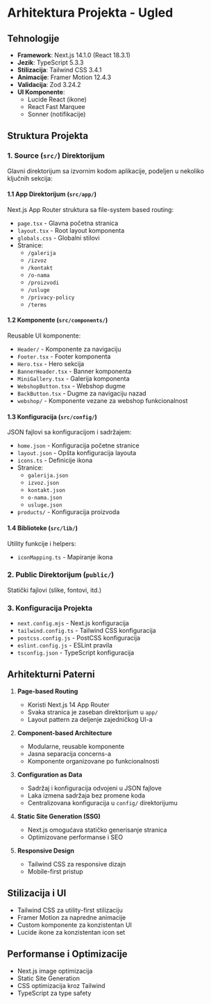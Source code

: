 # Arhitektura Projekta - Ugled

## Tehnologije
- **Framework**: Next.js 14.1.0 (React 18.3.1)
- **Jezik**: TypeScript 5.3.3
- **Stilizacija**: Tailwind CSS 3.4.1
- **Animacije**: Framer Motion 12.4.3
- **Validacija**: Zod 3.24.2
- **UI Komponente**: 
  - Lucide React (ikone)
  - React Fast Marquee
  - Sonner (notifikacije)

## Struktura Projekta

### 1. Source (`src/`) Direktorijum
Glavni direktorijum sa izvornim kodom aplikacije, podeljen u nekoliko ključnih sekcija:

#### 1.1 App Direktorijum (`src/app/`)
Next.js App Router struktura sa file-system based routing:
- `page.tsx` - Glavna početna stranica
- `layout.tsx` - Root layout komponenta
- `globals.css` - Globalni stilovi
- Stranice:
  - `/galerija`
  - `/izvoz`
  - `/kontakt`
  - `/o-nama`
  - `/proizvodi`
  - `/usluge`
  - `/privacy-policy`
  - `/terms`

#### 1.2 Komponente (`src/components/`)
Reusable UI komponente:
- `Header/` - Komponente za navigaciju
- `Footer.tsx` - Footer komponenta
- `Hero.tsx` - Hero sekcija
- `BannerHeader.tsx` - Banner komponenta
- `MiniGallery.tsx` - Galerija komponenta
- `WebshopButton.tsx` - Webshop dugme
- `BackButton.tsx` - Dugme za navigaciju nazad
- `webshop/` - Komponente vezane za webshop funkcionalnost

#### 1.3 Konfiguracija (`src/config/`)
JSON fajlovi sa konfiguracijom i sadržajem:
- `home.json` - Konfiguracija početne stranice
- `layout.json` - Opšta konfiguracija layouta
- `icons.ts` - Definicije ikona
- Stranice:
  - `galerija.json`
  - `izvoz.json`
  - `kontakt.json`
  - `o-nama.json`
  - `usluge.json`
- `products/` - Konfiguracija proizvoda

#### 1.4 Biblioteke (`src/lib/`)
Utility funkcije i helpers:
- `iconMapping.ts` - Mapiranje ikona

### 2. Public Direktorijum (`public/`)
Statički fajlovi (slike, fontovi, itd.)

### 3. Konfiguracija Projekta
- `next.config.mjs` - Next.js konfiguracija
- `tailwind.config.ts` - Tailwind CSS konfiguracija
- `postcss.config.js` - PostCSS konfiguracija
- `eslint.config.js` - ESLint pravila
- `tsconfig.json` - TypeScript konfiguracija

## Arhitekturni Paterni

1. **Page-based Routing**
   - Koristi Next.js 14 App Router
   - Svaka stranica je zaseban direktorijum u `app/`
   - Layout pattern za deljenje zajedničkog UI-a

2. **Component-based Architecture**
   - Modularne, reusable komponente
   - Jasna separacija concerns-a
   - Komponente organizovane po funkcionalnosti

3. **Configuration as Data**
   - Sadržaj i konfiguracija odvojeni u JSON fajlove
   - Laka izmena sadržaja bez promene koda
   - Centralizovana konfiguracija u `config/` direktorijumu

4. **Static Site Generation (SSG)**
   - Next.js omogućava statičko generisanje stranica
   - Optimizovane performanse i SEO

5. **Responsive Design**
   - Tailwind CSS za responsive dizajn
   - Mobile-first pristup

## Stilizacija i UI
- Tailwind CSS za utility-first stilizaciju
- Framer Motion za napredne animacije
- Custom komponente za konzistentan UI
- Lucide ikone za konzistentan icon set

## Performanse i Optimizacije
- Next.js image optimizacija
- Static Site Generation
- CSS optimizacija kroz Tailwind
- TypeScript za type safety 